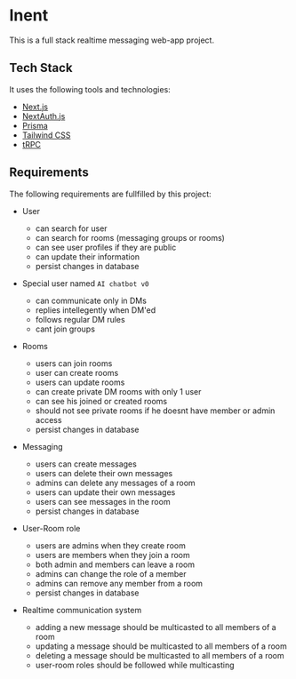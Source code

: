 # Inent

This is a full stack realtime messaging web-app project.

## Tech Stack

It uses the following tools and technologies:

- [Next.js](https://nextjs.org)
- [NextAuth.js](https://next-auth.js.org)
- [Prisma](https://prisma.io)
- [Tailwind CSS](https://tailwindcss.com)
- [tRPC](https://trpc.io)

## Requirements

The following requirements are fullfilled by this project:
- User
  - can search for user
  - can search for rooms (messaging groups or rooms)
  - can see user profiles if they are public
  - can update their information
  - persist changes in database

- Special user named `AI chatbot v0`
  - can communicate only in DMs
  - replies intellegently when DM'ed
  - follows regular DM rules
  - cant join groups

- Rooms
  - users can join rooms
  - user can create rooms
  - users can update rooms
  - can create private DM rooms with only 1 user
  - can see his joined or created rooms
  - should not see private rooms if he doesnt have member or admin access
  - persist changes in database

- Messaging
  - users can create messages
  - users can delete their own messages
  - admins can delete any messages of a room
  - users can update their own messages
  - users can see messages in the room
  - persist changes in database

- User-Room role
  - users are admins when they create room
  - users are members when they join a room
  - both admin and members can leave a room
  - admins can change the role of a member
  - admins can remove any member from a room
  - persist changes in database

- Realtime communication system
  - adding a new message should be multicasted to all members of a room
  - updating a message should be multicasted to all members of a room
  - deleting a message should be multicasted to all members of a room
  - user-room roles should be followed while multicasting
